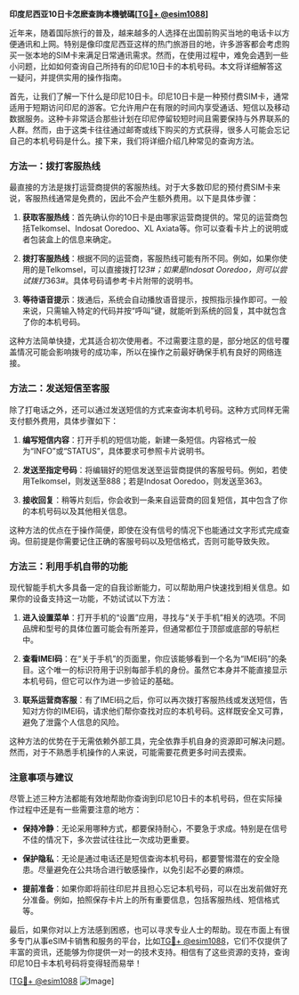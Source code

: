 **印度尼西亚10日卡怎麽查詢本機號碼[[TG💪+ @esim1088](https://t.me/s/esim1088)]**

近年来，随着国际旅行的普及，越来越多的人选择在出国前购买当地的电话卡以方便通讯和上网。特别是像印度尼西亚这样的热门旅游目的地，许多游客都会考虑购买一张本地的SIM卡来满足日常通讯需求。然而，在使用过程中，难免会遇到一些小问题，比如如何查询自己所持有的印尼10日卡的本机号码。本文将详细解答这一疑问，并提供实用的操作指南。

首先，让我们了解一下什么是印尼10日卡。印尼10日卡是一种预付费SIM卡，通常适用于短期访问印尼的游客。它允许用户在有限的时间内享受通话、短信以及移动数据服务。这种卡非常适合那些计划在印尼停留较短时间且需要保持与外界联系的人群。然而，由于这类卡往往通过邮寄或线下购买的方式获得，很多人可能会忘记自己的本机号码是什么。接下来，我们将详细介绍几种常见的查询方法。

### 方法一：拨打客服热线

最直接的方法是拨打运营商提供的客服热线。对于大多数印尼的预付费SIM卡来说，客服热线通常是免费的，因此不会产生额外费用。以下是具体步骤：

1. **获取客服热线**：首先确认你的10日卡是由哪家运营商提供的。常见的运营商包括Telkomsel、Indosat Ooredoo、XL Axiata等。你可以查看卡片上的说明或者包装盒上的信息来确定。
   
2. **拨打客服热线**：根据不同的运营商，客服热线可能有所不同。例如，如果你使用的是Telkomsel，可以直接拨打*123#；如果是Indosat Ooredoo，则可以尝试拨打*363#。具体号码请参考卡片附带的说明书。

3. **等待语音提示**：拨通后，系统会自动播放语音提示，按照指示操作即可。一般来说，只需输入特定的代码并按“呼叫”键，就能听到系统的回复，其中就包含了你的本机号码。

这种方法简单快捷，尤其适合初次使用者。不过需要注意的是，部分地区的信号覆盖情况可能会影响拨号的成功率，所以在操作之前最好确保手机有良好的网络连接。

### 方法二：发送短信至客服

除了打电话之外，还可以通过发送短信的方式来查询本机号码。这种方式同样无需支付额外费用，具体步骤如下：

1. **编写短信内容**：打开手机的短信功能，新建一条短信。内容格式一般为“INFO”或“STATUS”，具体要求可参照卡片说明书。

2. **发送至指定号码**：将编辑好的短信发送至运营商提供的客服号码。例如，若使用Telkomsel，则发送至888；若是Indosat Ooredoo，则发送至363。

3. **接收回复**：稍等片刻后，你会收到一条来自运营商的回复短信，其中包含了你的本机号码以及其他相关信息。

这种方法的优点在于操作简便，即使在没有信号的情况下也能通过文字形式完成查询。但前提是你需要记住正确的客服号码以及短信格式，否则可能导致失败。

### 方法三：利用手机自带的功能

现代智能手机大多具备一定的自我诊断能力，可以帮助用户快速找到相关信息。如果你的设备支持这一功能，不妨试试以下方法：

1. **进入设置菜单**：打开手机的“设置”应用，寻找与“关于手机”相关的选项。不同品牌和型号的具体位置可能会有所差异，但通常都位于顶部或底部的导航栏中。

2. **查看IMEI码**：在“关于手机”的页面里，你应该能够看到一个名为“IMEI码”的条目。这个唯一的标识符用于识别每部手机的身份。虽然它本身并不能直接显示本机号码，但它可以作为进一步验证的基础。

3. **联系运营商客服**：有了IMEI码之后，你可以再次拨打客服热线或发送短信，告知对方你的IMEI码，请求他们帮你查找对应的本机号码。这样既安全又可靠，避免了泄露个人信息的风险。

这种方法的优势在于无需依赖外部工具，完全依靠手机自身的资源即可解决问题。然而，对于不熟悉手机操作的人来说，可能需要花费更多时间去摸索。

### 注意事项与建议

尽管上述三种方法都能有效地帮助你查询到印尼10日卡的本机号码，但在实际操作过程中还是有一些需要注意的地方：

- **保持冷静**：无论采用哪种方式，都要保持耐心，不要急于求成。特别是在信号不佳的情况下，多次尝试往往比一次成功更重要。
  
- **保护隐私**：无论是通过电话还是短信查询本机号码，都要警惕潜在的安全隐患。尽量避免在公共场合进行敏感操作，以免引起不必要的麻烦。

- **提前准备**：如果你即将前往印尼并且担心忘记本机号码，可以在出发前做好充分准备。例如，拍照保存卡片上的所有重要信息，包括客服热线、短信格式等。

最后，如果你对以上方法感到困惑，也可以寻求专业人士的帮助。现在市面上有很多专门从事eSIM卡销售和服务的平台，比如[TG💪+ @esim1088](https://t.me/s/esim1088)，它们不仅提供了丰富的资讯，还能够为你提供一对一的技术支持。相信有了这些资源的支持，查询印尼10日卡本机号码将变得轻而易举！

[[TG💪+ @esim1088](https://t.me/s/esim1088) ![Image](https://i.postimg.cc/4NQfJmqS/Snipaste-2025-05-13-00-14-12.png)]